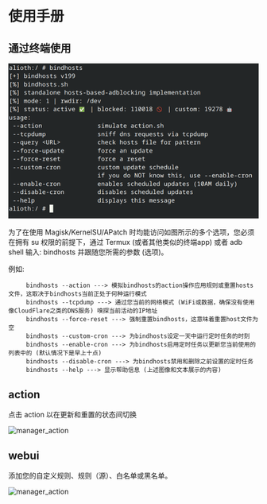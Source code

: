 # 使用手册

## 通过终端使用
![terminal_usage](screenshots/terminal_usage.png)

为了在使用 Magisk/KernelSU/APatch 时均能访问如图所示的多个选项，您必须在拥有 su 权限的前提下，通过 Termux (或者其他类似的终端app) 或者 adb shell 输入: bindhosts 并跟随您所需的参数 (选项)。

例如: 
         
         bindhosts --action ---> 模拟bindhosts的action操作应用规则或重置hosts文件，这取决于bindhosts当前正处于何种运行模式
         bindhosts --tcpdump ---> 通过您当前的网络模式 (WiFi或数据，确保没有使用像CloudFlare之类的DNS服务) 嗅探当前活动的IP地址
         bindhosts --force-reset ---> 强制重置bindhosts，这意味着重置host文件为空
         bindhosts --custom-cron ---> 为bindhosts设定一天中运行定时任务的时刻
         bindhosts --enable-cron ---> 为bindhosts启用定时任务以更新您当前使用的列表中的 (默认情况下是早上十点)
         bindhosts --disable-cron ---> 为bindhosts禁用和删除之前设置的定时任务
         bindhosts --help ---> 显示帮助信息 (上述图像和文本展示的内容)

## action
 点击 action 以在更新和重置的状态间切换
 
 ![manager_action](screenshots/manager_action.gif)

## webui
  添加您的自定义规则、规则（源）、白名单或黑名单。
 
 ![manager_action](screenshots/manager_webui.gif)


